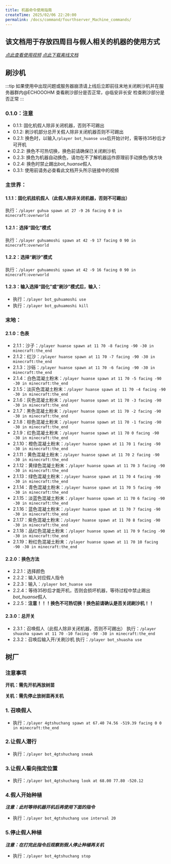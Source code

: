 ```yaml
---
title: 机器命令使用指南
createTime: 2025/02/06 22:20:00
permalink: /docs/command/fourthserver_Machine_commands/
---
```

## **该文档用于存放四周目与假人相关的机器的使用方式**

*[点此查看使用视频](https://www.bilibili.com/video/BV1DJCzYyEC3)*
*[点此下载离线文档](https://wwjj.lanzn.com/i4ZXA2p6r04f)*

## 刷沙机

:::tip
如果使用中出现问题或服务器崩溃请上线后立即前往末地关闭刷沙机并在服务器群内@ECHOOOHM  查看刷沙部分是否正常，@临安非长安   检查刷沙部分是否正常
:::

### 0.1.0：注意
- 0.1.1: 固化机假人除非关闭机器，否则不可踢出
- 0.1.2: 刷沙机部分总开关假人除非关闭机器否则不可踢出
- 0.2.1: 换色时，以输入`/player bot_huanse use`后开始计时，需等待35秒后才可开机
- 0.2.2: 换色不可热切换，换色前请确保已关闭刷沙机
- 0.2.3: 换色为机器自动换色，请勿在不了解机器运作原理前手动换色/换方块
- 0.2.4: 换色时禁止踢出*bot_huanse*假人
- 0.3.1: 使用前请务必查看此文档开头所示链接中的视频

### 主世界：
#### 1.1.1：固化机挂机假人（此假人除非关闭机器，否则不可踢出）
执行：`/player guhua spawn at 27 -9 26 facing 0 0 in minecraft:overworld`

#### 1.2.1：选择“固化”模式
执行：`/player guhuamoshi spawn at 42 -9 17 facing 0 90 in minecraft:overworld`

#### 1.2.2：选择“刷沙”模式
执行：`/player guhuamoshi spawn at 42 -9 16 facing 0 90 in minecraft:overworld`

#### 1.2.3：输入选择“固化”或“刷沙”模式后，输入：
- 执行：`/player bot_guhuamoshi use`
- 执行：`/player bot_guhuamoshi kill`

### 末地：
#### 2.1.0：色表
- 2.1.1：沙子：`/player huanse spawn at 11 70 -8 facing -90 -30 in minecraft:the_end`
- 2.1.2：红沙：`/player huanse spawn at 11 70 -7 facing -90 -30 in minecraft:the_end`
- 2.1.3：沙砾：`/player huanse spawn at 11 70 -6 facing -90 -30 in minecraft:the_end`
- 2.1.4：白色混凝土粉末：`/player huanse spawn at 11 70 -5 facing -90 -30 in minecraft:the_end`
- 2.1.5：淡灰色混凝土粉末：`/player huanse spawn at 11 70 -4 facing -90 -30 in minecraft:the_end`
- 2.1.6：灰色混凝土粉末：`/player huanse spawn at 11 70 -3 facing -90 -30 in minecraft:the_end`
- 2.1.7：黑色混凝土粉末：`/player huanse spawn at 11 70 -2 facing -90 -30 in minecraft:the_end`
- 2.1.8：棕色混凝土粉末：`/player huanse spawn at 11 70 -1 facing -90 -30 in minecraft:the_end`
- 2.1.9：红色混凝土粉末：`/player huanse spawn at 11 70 0 facing -90 -30 in minecraft:the_end`
- 2.1.10：橙色混凝土粉末：`/player huanse spawn at 11 70 1 facing -90 -30 in minecraft:the_end`
- 2.1.11：黄色混凝土粉末：`/player huanse spawn at 11 70 2 facing -90 -30 in minecraft:the_end`
- 2.1.12：黄绿色混凝土粉末：`/player huanse spawn at 11 70 3 facing -90 -30 in minecraft:the_end`
- 2.1.13：绿色混凝土粉末：`/player huanse spawn at 11 70 4 facing -90 -30 in minecraft:the_end`
- 2.1.14：青色混凝土粉末：`/player huanse spawn at 11 70 5 facing -90 -30 in minecraft:the_end`
- 2.1.15：淡蓝色混凝土粉末：`/player huanse spawn at 11 70 6 facing -90 -30 in minecraft:the_end`
- 2.1.16：蓝色混凝土粉末：`/player huanse spawn at 11 70 7 facing -90 -30 in minecraft:the_end`
- 2.1.17：紫色混凝土粉末：`/player huanse spawn at 11 70 8 facing -90 -30 in minecraft:the_end`
- 2.1.18：品红色混凝土粉末：`/player huanse spawn at 11 70 9 facing -90 -30 in minecraft:the_end`
- 2.1.19：粉红色混凝土粉末：`/player huanse spawn at 11 70 10 facing -90 -30 in minecraft:the_end`

#### 2.2.0：换色方法
- 2.2.1：选择颜色
- 2.2.2：输入对应假人指令
- 2.2.3：输入：`/player bot_huanse use`
- 2.2.4：等待35秒后才能开机，否则会损坏机器，等待过程中禁止踢出*bot_huanse*假人
- 2.2.5：**注意！！！换色不可热切换！换色前请确认是否关闭刷沙机！！**

#### 2.3.0：总开关
- 2.3.1：召唤假人（此假人除非关闭机器，否则不可踢出）
  执行：`/player shuasha spawn at 11 70 -10 facing -90 -30 in minecraft:the_end`
- 2.3.2：召唤后输入开/关刷沙机
  执行：`/player bot_shuasha use`

## **树厂**

### 注意事项

**开机：需先开机再放树苗**

**关机：需先停止放树苗再关机**

### 1. 召唤假人

- 执行：`/player 4gtshuchang spawn at 67.40 74.56 -519.39 facing 0 0 in minecraft:the_end`

### 2.让假人潜行

- 执行：`/player bot_4gtshuchang sneak`

### 3.让假人看向指定位置

- 执行：`/player bot_4gtshuchang look at 68.00 77.80 -520.12`

### 4.假人开始种植

***注意：此时等待机器开机后再使用下面的指令***

- 执行：`/player bot_4gtshuchang use interval 20`

### 5.停止假人种植

***注意：在打完此指令后观察到假人停止种植再关机***

- 执行：`/player bot_4gtshuchang stop`
